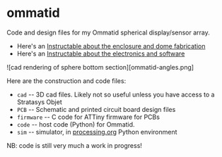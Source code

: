 # ommatid

Code and design files for my Ommatid spherical display/sensor array. 

* Here's an [Instructable about the enclosure and dome fabrication](http://www.instructables.com/id/Ommatid-Spherical-Display-constructing-the-enclosu/)
* Here's an [Instructable about the electronics and software](http://www.instructables.com/id/Ommatid-Spherical-Display-Electronics-Programming-/)

![cad rendering of sphere bottom section][ommatid-angles.png]

Here are the construction and code files:

* `cad` -- 3D cad files. Likely not so useful unless you have access to a Stratasys Objet 
* `PCB` -- Schematic and printed circuit board design files
* `firmware` -- C code for ATTiny firmware for PCBs
* `code` -- host code (Python) for Ommatid.
* `sim` -- simulator, in [processing.org](http://processing.org) Python environment

NB: code is still very much a work in progress!
